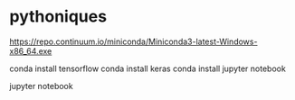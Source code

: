 # pythoniques

https://repo.continuum.io/miniconda/Miniconda3-latest-Windows-x86_64.exe

conda install tensorflow
conda install keras
conda install jupyter notebook

jupyter notebook
